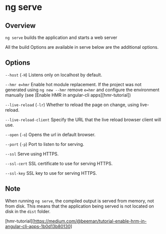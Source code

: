 <!-- Links in /docs/documentation should NOT have `.md` at the end, because they end up in our wiki at release. -->

# ng serve

## Overview
`ng serve` builds the application and starts a web server

All the build Options are available in serve below are the additional options.

## Options
`--host` (`-H`) Listens only on localhost by default.

`--hmr e=hmr` Enable hot module replacement. If the project was not generated using `ng new --hmr` remove `e=hmr` and configure the environment manually (see [Enable HMR in angular-cli apps][hmr-tutorial])

`--live-reload` (`-lr`) Whether to reload the page on change, using live-reload.

`--live-reload-client` Specify the URL that the live reload browser client will use.

`--open` (`-o`) Opens the url in default browser.

`--port` (`-p`) Port to listen to for serving.

`--ssl`  Serve using HTTPS.

`--ssl-cert` SSL certificate to use for serving HTTPS.

`--ssl-key` SSL key to use for serving HTTPS.

## Note
When running `ng serve`, the compiled output is served from memory, not from disk. This means that the application being served is not located on disk in the `dist` folder.

[hmr-tutorial][https://medium.com/@beeman/tutorial-enable-hrm-in-angular-cli-apps-1b0d13b80130]